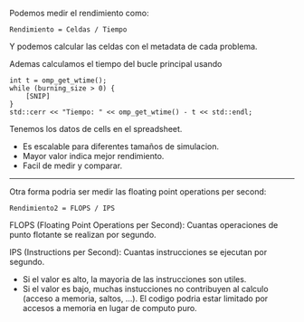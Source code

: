 Podemos medir el rendimiento como:

`Rendimiento = Celdas / Tiempo`

Y podemos calcular las celdas con el metadata de cada problema.

Ademas calculamos el tiempo del bucle principal usando 
```
int t = omp_get_wtime();
while (burning_size > 0) {
    [SNIP]
}
std::cerr << "Tiempo: " << omp_get_wtime() - t << std::endl;
```

Tenemos los datos de cells en el spreadsheet.

+ Es escalable para diferentes tamaños de simulacion.
+ Mayor valor indica mejor rendimiento.
+ Facil de medir y comparar.

-------------------------------------------------------------

Otra forma podria ser medir las floating point operations per second:

`Rendimiento2 = FLOPS / IPS`

FLOPS (Floating Point Operations per Second): Cuantas operaciones de punto flotante se realizan por segundo.

IPS (Instructions per Second): Cuantas instrucciones se ejecutan por segundo.

+ Si el valor es alto, la mayoria de las instrucciones son utiles.
+ Si el valor es bajo, muchas instucciones no contribuyen al calculo (acceso a memoria, saltos, ...). El codigo podria estar limitado por accesos a memoria en lugar de computo puro.
